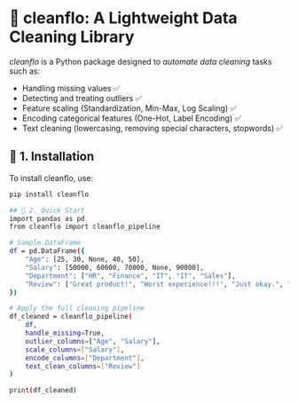 # 🚀 cleanflo: A Lightweight Data Cleaning Library

*cleanflo* is a Python package designed to *automate data cleaning* tasks such as:
- Handling missing values ✅
- Detecting and treating outliers ✅
- Feature scaling (Standardization, Min-Max, Log Scaling) ✅
- Encoding categorical features (One-Hot, Label Encoding) ✅
- Text cleaning (lowercasing, removing special characters, stopwords) ✅

## 📌 1. Installation
To install cleanflo, use:
```sh
pip install cleanflo

## 📌 2. Quick Start
import pandas as pd
from cleanflo import cleanflo_pipeline

# Sample DataFrame
df = pd.DataFrame({
    "Age": [25, 30, None, 40, 50],
    "Salary": [50000, 60000, 70000, None, 90000],
    "Department": ["HR", "Finance", "IT", "IT", "Sales"],
    "Review": ["Great product!", "Worst experience!!!", "Just okay.", "Loved it!", "Nice deal."]
})

# Apply the full cleaning pipeline
df_cleaned = cleanflo_pipeline(
    df,
    handle_missing=True,
    outlier_columns=["Age", "Salary"],
    scale_columns=["Salary"],
    encode_columns=["Department"],
    text_clean_columns=["Review"]
)

print(df_cleaned)